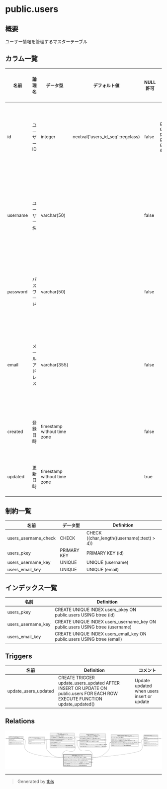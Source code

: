 # public.users

## 概要

ユーザー情報を管理するマスターテーブル

## カラム一覧

| 名前 | 論理名 | データ型 | デフォルト値 | NULL許可 | 子テーブル | 親テーブル | コメント |
| ---- | ------ | -------- | ------------ | -------- | ---------- | ---------- | -------- |
| id | ユーザーID | integer | nextval('users_id_seq'::regclass) | false | [public.user_options](public.user_options.md) [public.user_access_logs](public.user_access_logs.md) [public.posts](public.posts.md) [public.comments](public.comments.md) [public.comment_stars](public.comment_stars.md) [administrator.blogs](administrator.blogs.md) |  | ユーザーID\|システム内で一意のユーザー識別子 |
| username | ユーザー名 | varchar(50) |  | false |  |  | ユーザー名\|ログイン時に使用する名前（4文字以上必須） |
| password | パスワード | varchar(50) |  | false |  |  | パスワード\|ハッシュ化されたパスワード |
| email | メールアドレス | varchar(355) |  | false |  |  | メールアドレス\|連絡用メールアドレス（一意制約あり） |
| created | 登録日時 | timestamp without time zone |  | false |  |  | 登録日時\|アカウント作成日時 |
| updated | 更新日時 | timestamp without time zone |  | true |  |  | 更新日時\|最終更新日時 |

## 制約一覧

| 名前 | データ型 | Definition |
| ---- | ---- | ---------- |
| users_username_check | CHECK | CHECK ((char_length((username)::text) > 4)) |
| users_pkey | PRIMARY KEY | PRIMARY KEY (id) |
| users_username_key | UNIQUE | UNIQUE (username) |
| users_email_key | UNIQUE | UNIQUE (email) |

## インデックス一覧

| 名前 | Definition |
| ---- | ---------- |
| users_pkey | CREATE UNIQUE INDEX users_pkey ON public.users USING btree (id) |
| users_username_key | CREATE UNIQUE INDEX users_username_key ON public.users USING btree (username) |
| users_email_key | CREATE UNIQUE INDEX users_email_key ON public.users USING btree (email) |

## Triggers

| 名前 | Definition | コメント |
| ---- | ---------- | ------- |
| update_users_updated | CREATE TRIGGER update_users_updated AFTER INSERT OR UPDATE ON public.users FOR EACH ROW EXECUTE FUNCTION update_updated() | Update updated when users insert or update |

## Relations

![er](public.users.svg)

---

> Generated by [tbls](https://github.com/k1LoW/tbls)
